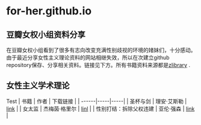 # for-her.github.io 
## 豆瓣女权小组资料分享

在豆瓣女权小组看到了很多有志向改变充满性别歧视的环境的媎妹们，十分感动。由于最近分享女性主义理论资料的网站相继失效，所以在次建立github repository保存、分享相关资料。链接见下方。所有书籍资料来源都是[zlibrary](https://z-lib.org/) . 

## 女性主义学术理论
Test
| 书籍        | 作者      | 下载链接 |
| ------|-----|-----|
| 圣杯与剑  	| 理安·艾斯勒 	| [link](https://github.com/QoQ-2022/for-her.github.io/blob/a1ebcea74fbcf3170389cadf337786fcd0abbe0c/%E7%90%86%E8%AE%BA%E8%B5%84%E6%96%99/%E5%9C%A3%E6%9D%AF%E4%B8%8E%E5%89%91%20%E6%88%91%E4%BB%AC%E7%9A%84%E5%8E%86%E5%8F%B2%EF%BC%8C%E6%88%91%E4%BB%AC%E7%9A%84%E6%9C%AA%E6%9D%A5%20%E7%A4%BE%E7%A7%91%E6%96%87%E7%8C%AE%E7%B2%BE%E5%93%81%E8%AF%91%E5%BA%93%C2%B7%E6%94%BF%E6%B3%95%E7%A4%BE%E4%BC%9A%E7%B3%BB%E5%88%97%20%E6%9D%83-%E6%80%A7-%E9%92%B1%E4%B8%89%E9%83%A8%E6%9B%B2%20by%20%EF%BC%88%E7%BE%8E%EF%BC%89%E7%90%86%E5%AE%89%C2%B7%E8%89%BE%E6%96%AF%E5%8B%92%20Riane%20Eisler%20%E8%91%97,%20%E7%A8%8B%E5%BF%97%E6%B0%91%20%E8%AF%91%20(z-lib.org).pdf) 	|
| 女太监  	| 杰梅茵·格里尔 	| [linl](https://github.com/QoQ-2022/for-her.github.io/blob/45ad922c6d730bf9ce0b8b2d1c05b4a384f36172/%E7%90%86%E8%AE%BA%E8%B5%84%E6%96%99/%E5%A5%B3%E5%A4%AA%E7%9B%91%20Nu%CC%88%20tai%20jian%20by%20Greer,%20Germaine%20Ouyang,%20Yu%20(z-lib.org).pdf) 	|
| 性别打结：拆除父权违建 	| 亚伦·强森 	| [link](https://github.com/QoQ-2022/for-her.github.io/blob/45ad922c6d730bf9ce0b8b2d1c05b4a384f36172/%E7%90%86%E8%AE%BA%E8%B5%84%E6%96%99/%E6%80%A7%E5%88%AB%E6%89%93%E7%BB%93%20%E6%8B%86%E9%99%A4%E7%88%B6%E6%9D%83%E8%BF%9D%E5%BB%BA%20by%20Allan%20G.Johnson%E8%91%97%EF%BC%9B%E6%88%90%E4%BB%A4%E6%96%B9%EF%BC%8C%E7%8E%8B%E7%A7%80%E4%BA%91%EF%BC%8C%E6%B8%B8%E7%BE%8E%E6%83%A0%E7%AD%89%E8%AF%91%20(z-lib.org).pdf)	|
